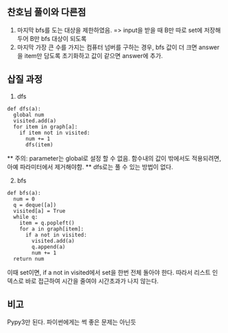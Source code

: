 ## 찬호님 풀이와 다른점
1. 마지막 bfs를 도는 대상을 제한하였음. => input을 받을 때 B만 따로 set에 저장해두어 B만 bfs 대상이 되도록
2. 마지막 가장 큰 수를 가지는 컴퓨터 넘버를 구하는 경우, bfs 값이 더 크면 answer을 item만 담도록 초기화하고 값이 같으면 answer에 추가.

## 삽질 과정
1. dfs
```
def dfs(a):
  global num
  visited.add(a)
  for item in graph[a]:
    if item not in visited:
      num += 1
      dfs(item)
```
** 주의: parameter는 global로 설정 할 수 없음. 함수내의 값이 밖에서도 적용되려면, 아예 파라미터에서 제거해야함.
** dfs로는 풀 수 있는 방법이 없다.

2. bfs
```
def bfs(a):
  num = 0
  q = deque([a])
  visited[a] = True
  while q:
    item = q.popleft()
    for a in graph[item]:
      if a not in visited:
        visited.add(a)
        q.append(a)
        num += 1
  return num
```
이때 set이면, if a not in visited에서 set을 한번 전체 돌아야 한다. 따라서 리스트 인덱스로 바로 접근하여 시간을 줄여야 시간초과가 나지 않는다.

## 비고
Pypy3만 된다. 파이썬에게는 썩 좋은 문제는 아닌듯
